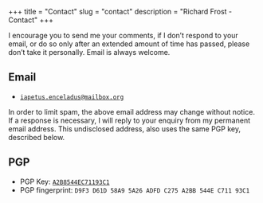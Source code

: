 +++
title = "Contact"
slug = "contact"
description = "Richard Frost - Contact"
+++

I encourage you to send me your comments, if I don’t respond to your email, or do so only after an extended amount of time has passed, please don’t take it personally. Email is always welcome.

## Email

* [`iapetus.enceladus@mailbox.org`](mailto:iapetus.enceladus@mailbox.org?subject=Website%20enquiry)

In order to limit spam, the above email address may change without notice. If a response is necessary, I will reply to your enquiry from my permanent email address. This undisclosed address, also uses the same PGP key, described below.

## PGP

* PGP Key: [`A2B8544EC71193C1`](/A2B8544EC71193C1.asc)
* PGP fingerprint: `D9F3 D61D 58A9 5A26 ADFD C275 A2BB 544E C711 93C1`